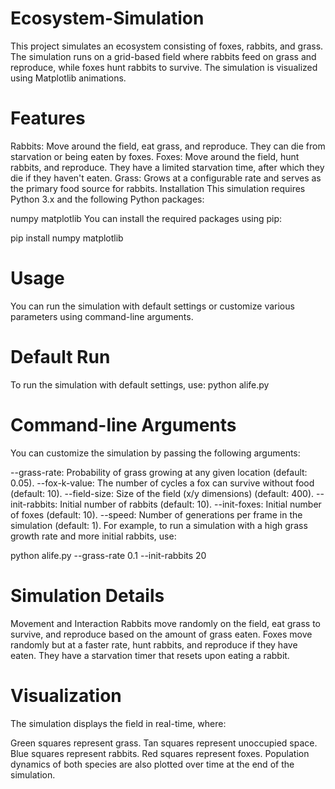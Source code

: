 # Ecosystem-Simulation
This project simulates an ecosystem consisting of foxes, rabbits, and grass. The simulation runs on a grid-based field where rabbits feed on grass and reproduce, while foxes hunt rabbits to survive. The simulation is visualized using Matplotlib animations.

# Features
Rabbits: Move around the field, eat grass, and reproduce. They can die from starvation or being eaten by foxes.
Foxes: Move around the field, hunt rabbits, and reproduce. They have a limited starvation time, after which they die if they haven't eaten.
Grass: Grows at a configurable rate and serves as the primary food source for rabbits.
Installation
This simulation requires Python 3.x and the following Python packages:

numpy
matplotlib
You can install the required packages using pip:

pip install numpy matplotlib

# Usage
You can run the simulation with default settings or customize various parameters using command-line arguments.

# Default Run
To run the simulation with default settings, use:
python alife.py

# Command-line Arguments
You can customize the simulation by passing the following arguments:

--grass-rate: Probability of grass growing at any given location (default: 0.05).
--fox-k-value: The number of cycles a fox can survive without food (default: 10).
--field-size: Size of the field (x/y dimensions) (default: 400).
--init-rabbits: Initial number of rabbits (default: 10).
--init-foxes: Initial number of foxes (default: 10).
--speed: Number of generations per frame in the simulation (default: 1).
For example, to run a simulation with a high grass growth rate and more initial rabbits, use:

python alife.py --grass-rate 0.1 --init-rabbits 20

# Simulation Details
Movement and Interaction
Rabbits move randomly on the field, eat grass to survive, and reproduce based on the amount of grass eaten.
Foxes move randomly but at a faster rate, hunt rabbits, and reproduce if they have eaten. They have a starvation timer that resets upon eating a rabbit.

# Visualization
The simulation displays the field in real-time, where:

Green squares represent grass.
Tan squares represent unoccupied space.
Blue squares represent rabbits.
Red squares represent foxes.
Population dynamics of both species are also plotted over time at the end of the simulation.

